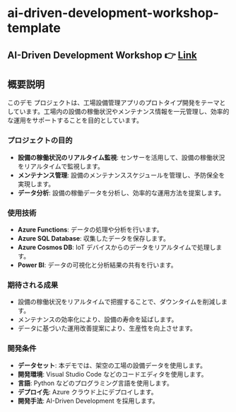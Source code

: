 # ai-driven-development-workshop-template

## AI-Driven Development Workshop 👉 [Link](https://dev-lab-io.github.io/aoai/scenario2/home)

## 概要説明

このデモ プロジェクトは、工場設備管理アプリのプロトタイプ開発をテーマとしています。工場内の設備の稼働状況やメンテナンス情報を一元管理し、効率的な運用をサポートすることを目的としています。

### プロジェクトの目的

- **設備の稼働状況のリアルタイム監視**: センサーを活用して、設備の稼働状況をリアルタイムで監視します。
- **メンテナンス管理**: 設備のメンテナンススケジュールを管理し、予防保全を実現します。
- **データ分析**: 設備の稼働データを分析し、効率的な運用方法を提案します。

### 使用技術

- **Azure Functions**: データの処理や分析を行います。
- **Azure SQL Database**: 収集したデータを保存します。
- **Azure Cosmos DB**: IoT デバイスからのデータをリアルタイムで処理します。
- **Power BI**: データの可視化と分析結果の共有を行います。

### 期待される成果

- 設備の稼働状況をリアルタイムで把握することで、ダウンタイムを削減します。
- メンテナンスの効率化により、設備の寿命を延ばします。
- データに基づいた運用改善提案により、生産性を向上させます。

### 開発条件

- **データセット**: 本デモでは、架空の工場の設備データを使用します。
- **開発環境**: Visual Studio Code などのコードエディタを使用します。
- **言語**: Python などのプログラミング言語を使用します。
- **デプロイ先**: Azure クラウド上にデプロイします。
- **開発手法**: AI-Driven Development を採用します。
